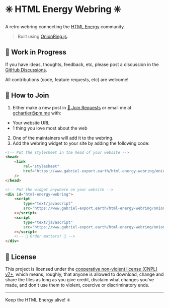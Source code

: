 # ✳️ HTML Energy Webring ✳️

A retro webring connecting the [HTML Energy](https://html.energy) community.

> Built using [OnionRing.js](https://garlic.garden/onionring/).

## 🚧 Work in Progress

If you have ideas, thoughts, feedback, etc, please post a discussion in the [GitHub Discussions](https://github.com/gchartier/html-energy-webring/discussions).

All contributions (code, feature requests, etc) are welcome!

## 🔗 How to Join

1. Either make a new post in [🔗 Join Requests](https://github.com/gchartier/html-energy-webring/discussions/categories/join-requests) or email me at [gchartier@pm.me](mailto:gchartier@pm.me) with:

-   Your website URL
-   1 thing you love most about the web

2. One of the maintainers will add it to the webring.
3. Add the webring widget to your site by adding the following code:

```html
<!-- Put the stylesheet in the head of your website -->
<head>
    <link
        rel="stylesheet"
        href="https://www.gabriel-export.earth/html-energy-webring/onionring/styles.css"
    />
</head>

<!-- Put the widget anywhere on your website -->
<div id="html-energy-webring">
    <script
        type="text/javascript"
        src="https://www.gabriel-export.earth/html-energy-webring/onionring/variables.js"
    ></script>
    <script
        type="text/javascript"
        src="https://www.gabriel-export.earth/html-energy-webring/onionring/widget.js"
    ></script>
    <!-- 🔺 Order matters! 🔺 -->
</div>
```

## 📜 License

This project is licensed under the [cooperative non-violent license (CNPL) v7+](https://thufie.lain.haus/NPL.html), which means, roughly, that anyone is allowed to download, change and share the files as long as you give credit, disclaim what changes you've made, and don't use them to violent, coercive or discriminatory ends.

---

Keep the HTML Energy alive! ✳️
